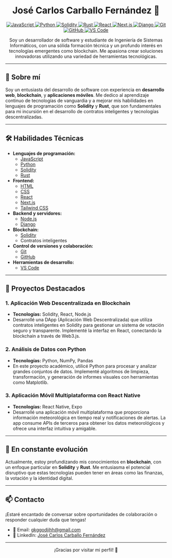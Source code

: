 <h1 align="center">José Carlos Carballo Fernández 👋</h1>

<p align="center">
  <a href="https://developer.mozilla.org/en-US/docs/Web/JavaScript" target="_blank">
    <img src="https://img.shields.io/badge/JavaScript-F7DF1E?style=for-the-badge&logo=javascript&logoColor=black" alt="JavaScript">
  </a>
  <a href="https://www.python.org/doc/" target="_blank">
    <img src="https://img.shields.io/badge/Python-3776AB?style=for-the-badge&logo=python&logoColor=white" alt="Python">
  </a>
  <a href="https://docs.soliditylang.org/" target="_blank">
    <img src="https://img.shields.io/badge/Solidity-363636?style=for-the-badge&logo=solidity&logoColor=white" alt="Solidity">
  </a>
  <a href="https://doc.rust-lang.org/" target="_blank">
    <img src="https://img.shields.io/badge/Rust-000000?style=for-the-badge&logo=rust&logoColor=white" alt="Rust">
  </a>
  <a href="https://reactjs.org/docs/getting-started.html" target="_blank">
    <img src="https://img.shields.io/badge/React-20232A?style=for-the-badge&logo=react&logoColor=61DAFB" alt="React">
  </a>
  <a href="https://nextjs.org/docs" target="_blank">
    <img src="https://img.shields.io/badge/Next.js-000000?style=for-the-badge&logo=nextdotjs&logoColor=white" alt="Next.js">
  </a>
  <a href="https://docs.djangoproject.com/" target="_blank">
    <img src="https://img.shields.io/badge/Django-092E20?style=for-the-badge&logo=django&logoColor=white" alt="Django">
  </a>
  <a href="https://git-scm.com/doc" target="_blank">
    <img src="https://img.shields.io/badge/Git-F05032?style=for-the-badge&logo=git&logoColor=white" alt="Git">
  </a>
  <a href="https://docs.github.com/" target="_blank">
    <img src="https://img.shields.io/badge/GitHub-100000?style=for-the-badge&logo=github&logoColor=white" alt="GitHub">
  </a>
  <a href="https://code.visualstudio.com/docs" target="_blank">
    <img src="https://img.shields.io/badge/Visual_Studio_Code-0078D4?style=for-the-badge&logo=visual%20studio%20code&logoColor=white" alt="VS Code">
  </a>
</p>

<p align="center">
  Soy un desarrollador de software y estudiante de Ingeniería de Sistemas Informáticos, con una sólida formación técnica y un profundo interés en tecnologías emergentes como blockchain. Me apasiona crear soluciones innovadoras utilizando una variedad de herramientas tecnológicas.
</p>

---

## 🌟 Sobre mí

Soy un entusiasta del desarrollo de software con experiencia en **desarrollo web**, **blockchain**, y **aplicaciones móviles**. Me dedico al aprendizaje continuo de tecnologías de vanguardia y a mejorar mis habilidades en lenguajes de programación como **Solidity** y **Rust**, que son fundamentales para mi incursión en el desarrollo de contratos inteligentes y tecnologías descentralizadas.

---

## 🛠️ Habilidades Técnicas

- **Lenguajes de programación:** 
  - [JavaScript](https://developer.mozilla.org/en-US/docs/Web/JavaScript)
  - [Python](https://www.python.org/doc/)
  - [Solidity](https://docs.soliditylang.org/)
  - [Rust](https://doc.rust-lang.org/)
- **Frontend:**
  - [HTML](https://developer.mozilla.org/en-US/docs/Web/HTML)
  - [CSS](https://developer.mozilla.org/en-US/docs/Web/CSS)
  - [React](https://reactjs.org/docs/getting-started.html)
  - [Next.js](https://nextjs.org/docs)
  - [Tailwind CSS](https://tailwindcss.com/docs)
- **Backend y servidores:** 
  - [Node.js](https://nodejs.org/en/docs/)
  - [Django](https://docs.djangoproject.com/)
- **Blockchain:** 
  - [Solidity](https://docs.soliditylang.org/)
  - Contratos inteligentes
- **Control de versiones y colaboración:**
  - [Git](https://git-scm.com/doc)
  - [GitHub](https://docs.github.com/)
- **Herramientas de desarrollo:** 
  - [VS Code](https://code.visualstudio.com/docs)

---

## 🚀 Proyectos Destacados

### 1. **Aplicación Web Descentralizada en Blockchain**
- **Tecnologías:** Solidity, React, Node.js
- Desarrollé una DApp (Aplicación Web Descentralizada) que utiliza contratos inteligentes en Solidity para gestionar un sistema de votación seguro y transparente. Implementé la interfaz en React, conectando la blockchain a través de Web3.js.

### 2. **Análisis de Datos con Python**
- **Tecnologías:** Python, NumPy, Pandas
- En este proyecto académico, utilicé Python para procesar y analizar grandes conjuntos de datos. Implementé algoritmos de limpieza, transformación, y generación de informes visuales con herramientas como Matplotlib.

### 3. **Aplicación Móvil Multiplataforma con React Native**
- **Tecnologías:** React Native, Expo
- Desarrollé una aplicación móvil multiplataforma que proporciona información meteorológica en tiempo real y notificaciones de alertas. La app consume APIs de terceros para obtener los datos meteorológicos y ofrece una interfaz intuitiva y amigable.

---

## 🌱 En constante evolución

Actualmente, estoy profundizando mis conocimientos en **blockchain**, con un enfoque particular en **Solidity** y **Rust**. Me entusiasma el potencial disruptivo que estas tecnologías pueden tener en áreas como las finanzas, la votación y la identidad digital.

---

## 📫 Contacto

¡Estaré encantado de conversar sobre oportunidades de colaboración o responder cualquier duda que tengas!

- 📧 Email: gkggodjihh@gmail.com
- 💼 LinkedIn: [José Carlos Carballo Fernández](https://www.linkedin.com/in/josé-carlos-carballo-fernández-301509185)

---

<p align="center">¡Gracias por visitar mi perfil! 🚀</p>
